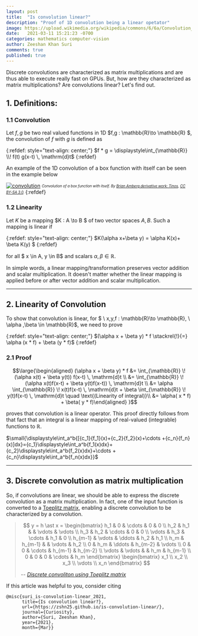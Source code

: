 ```yaml
---
layout: post
title:  "Is convolution linear?"
description: "Proof of 1D convolution being a linear opetator"
image: https://upload.wikimedia.org/wikipedia/commons/6/6a/Convolution_of_box_signal_with_itself2.gif
date:   2021-03-11 15:21:23 -0700
categories: mathematics computer-vision  
author: Zeeshan Khan Suri
comments: true
published: true
---
```


<!-- {::options parse_block_html="true" /} -->

Discrete convolutions are characterized as matrix multiplications and are thus able to execute really fast on GPUs. But, how are they characterized as matrix multiplications? Are convolutions linear? Let's find out.

## 1. Definitions:

### 1.1 Convolution
Let $f,g$ be two real valued functions in 1D $f,g : \mathbb{R}\to \mathbb{R} $, the convolution of $f$ with $g$ is defined as 

{:refdef: style="text-align: center;"}
$f * g = \displaystyle\int_{\mathbb{R}} \\! f(t) g(x-t) \, \mathrm{d}t$
{:refdef}

An example of the 1D convolution of a box function with itself can be seen in the example below

<!-- ToDo: Make this figure myself (interactive?) in Jupyter -->

[![convolution](https://upload.wikimedia.org/wikipedia/commons/6/6a/Convolution_of_box_signal_with_itself2.gif)](https://upload.wikimedia.org/wikipedia/commons/6/6a/Convolution_of_box_signal_with_itself2.gif)
<sub><sup>*Convolution of a box function with itself. By [Brian Amberg derivative work: Tinos](https://commons.wikimedia.org/wiki/File:Convolution_of_box_signal_with_itself2.gif), [CC BY-SA 3.0](https://creativecommons.org/licenses/by-sa/3.0).*
</sup></sub>
{:refdef}


### 1.2 Linearity
Let $K$ be a mapping $K : A \to B $ of two vector spaces $A,B$. Such a mapping is linear if 

{:refdef: style="text-align: center;"}
$K(\alpha x+\beta y) = \alpha K(x)+ \beta K(y) $
{:refdef}

for all $ x \in A, y \in B$ and scalars $\alpha ,\beta \in \mathbb{R}$.

In simple words, a linear mapping/transformation preserves vector addition and scalar multiplication. It doesn't matter whether the linear mapping is applied before or after vector addition and scalar multiplication.

___

## 2. Linearity of Convolution

To show that convolution is linear, for $ \ x,y,f : \mathbb{R}\to \mathbb{R}, \  \alpha ,\beta  \in \mathbb{R}$, we need to prove 

{:refdef: style="text-align: center;"}
$(\alpha x + \beta y) * f \stackrel{!}{=} \alpha (x * f) + \beta (y * f)$
{:refdef}

### 2.1 Proof

$$\large{\begin{aligned} (\alpha x + \beta  y) * f  &=  \int_{\mathbb{R}} \! (\alpha x(t) + \beta  y(t)) f(x-t) \, \mathrm{d}t  \\
                                                    &=  \int_{\mathbb{R}} \! (\alpha x(t)f(x-t) + \beta  y(t)f(x-t))  \, \mathrm{d}t \\
                                                    &=  \alpha \int_{\mathbb{R}} \!  x(t)f(x-t) \, \mathrm{d}t + \beta \int_{\mathbb{R}} \!  y(t)f(x-t)  \, \mathrm{d}t \quad \text{(Linearity of integral)}\\
                                                    &=  \alpha( x * f) + \beta( y * f)\end{aligned} }$$

proves that convolution is a linear operator. This proof directly follows from that fact that an integral is a linear mapping of real-valued (integrable) functions to $\mathbb{R}$.

$\small{\displaystyle\int_a^b{[{c_1}{f_1}(x)+{c_2}{f_2}(x)+\cdots +{c_n}{f_n}(x)]dx}={c_1}\displaystyle\int_a^b{f_1(x)dx}+{c_2}\displaystyle\int_a^b{f_2(x)dx}+\cdots +{c_n}\displaystyle\int_a^b{f_n(x)dx}}$

___
## 3. Discrete convolution as matrix multiplication

So, if convolutions are linear, we should be able to express the discrete convolution as a matrix multiplication. In fact, one of the input function is converted to a [Toeplitz matrix](https://en.wikipedia.org/wiki/Toeplitz_matrix), enabling a discrete convolution to be characterized by a convolution.

> $$
        y = h \ast x =
            \begin{bmatrix}
                h_1 & 0 & \cdots & 0 & 0 \\
                h_2 & h_1 &      & \vdots & \vdots \\
                h_3 & h_2 & \cdots & 0 & 0 \\
                \vdots & h_3 & \cdots & h_1 & 0 \\
                h_{m-1} & \vdots & \ddots & h_2 & h_1 \\
                h_m & h_{m-1} &      & \vdots & h_2 \\
                0 & h_m & \ddots & h_{m-2} & \vdots \\
                0 & 0 & \cdots & h_{m-1} & h_{m-2} \\
                \vdots & \vdots &        & h_m & h_{m-1} \\
                0 & 0 & 0 & \cdots & h_m
            \end{bmatrix}
            \begin{bmatrix}
                x_1 \\
                x_2 \\
                x_3 \\
                \vdots \\
                x_n
            \end{bmatrix}
  $$  
>   
> -- <cite>[Discrete convoliton using Toeplitz matrix](https://en.wikipedia.org/wiki/Toeplitz_matrix#Discrete_convolution)</cite> 

If this article was helpful to you, consider citing

```
@misc{suri_is-convolution-linear_2021,
      title={Is convolution linear?},
      url={https://zshn25.github.io/is-convolution-linear/}, 
      journal={Curiosity}, 
      author={Suri, Zeeshan Khan}, 
      year={2021}, 
      month={Mar}}
```